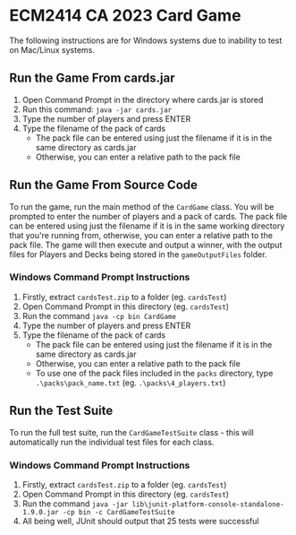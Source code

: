 # ECM2414 CA 2023 Card Game
The following instructions are for Windows systems due to inability to test on Mac/Linux systems.

## Run the Game From cards.jar
1. Open Command Prompt in the directory where cards.jar is stored
2. Run this command: `java -jar cards.jar`
3. Type the number of players and press ENTER
4. Type the filename of the pack of cards
    - The pack file can be entered using just the filename if it is in the same directory as cards.jar
    - Otherwise, you can enter a relative path to the pack file

## Run the Game From Source Code
To run the game, run the main method of the `CardGame` class. You will be prompted to enter the number of players and a pack of cards. The pack file can be entered using just the filename if it is in the same working directory that you're running from, otherwise, you can enter a relative path to the pack file. The game will then execute and output a winner, with the output files for Players and Decks being stored in the `gameOutputFiles` folder.

### Windows Command Prompt Instructions
1. Firstly, extract `cardsTest.zip` to a folder (eg. `cardsTest`)
2. Open Command Prompt in this directory (eg. `cardsTest`)
3. Run the command `java -cp bin CardGame`
4. Type the number of players and press ENTER
5. Type the filename of the pack of cards
    - The pack file can be entered using just the filename if it is in the same directory as cards.jar
    - Otherwise, you can enter a relative path to the pack file
    - To use one of the pack files included in the `packs` directory, type `.\packs\pack_name.txt` (eg. `.\packs\4_players.txt`)

## Run the Test Suite
To run the full test suite, run the `CardGameTestSuite` class - this will automatically run the individual test files for each class.

### Windows Command Prompt Instructions
1. Firstly, extract `cardsTest.zip` to a folder (eg. `cardsTest`)
2. Open Command Prompt in this directory (eg. `cardsTest`)
3. Run the command `java -jar lib\junit-platform-console-standalone-1.9.0.jar -cp bin -c CardGameTestSuite`
4. All being well, JUnit should output that 25 tests were successful